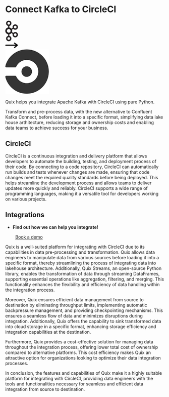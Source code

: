 # Connect Kafka to CircleCI

<div class="connect-images cards blog-grid-card" markdown>
<div>
<img src="../images/kafka_logo.png" width="40px" />
</div>
<div>
<img src="../images/arrow.svg" width="40px" />
</div>
<div>
<img src="./images/circleci_1.jpg" />
</div>
</div>

Quix helps you integrate Apache Kafka with CircleCI using pure Python.

Transform and pre-process data, with the new alternative to Confluent Kafka Connect, before loading it into a specific format, simplifying data lake house arthitecture, reducing storage and ownership costs and enabling data teams to achieve success for your business.

## CircleCI

CircleCI is a continuous integration and delivery platform that allows developers to automate the building, testing, and deployment process of their code. By connecting to a code repository, CircleCI can automatically run builds and tests whenever changes are made, ensuring that code changes meet the required quality standards before being deployed. This helps streamline the development process and allows teams to deliver updates more quickly and reliably. CircleCI supports a wide range of programming languages, making it a versatile tool for developers working on various projects.

## Integrations

<div class="grid cards" markdown>

- __Find out how we can help you integrate!__

    <a class="md-button md-button--primary" href="https://share.hsforms.com/1iW0TmZzKQMChk0lxd_tGiw4yjw2?__hstc=175542013.2303933fbd746c0ac86d9ccbe9bc9100.1728383268831.1729603416735.1729620918855.31&__hssc=175542013.1.1729620918855&__hsfp=2132701734" target="_blank" style="margin:.5rem;">Book a demo</a>

</div>


Quix is a well-suited platform for integrating with CircleCI due to its capabilities in data pre-processing and transformation. Quix allows data engineers to manipulate data from various sources before loading it into a specific format, thereby streamlining the process of integrating data into lakehouse architecture. Additionally, Quix Streams, an open-source Python library, enables the transformation of data through streaming DataFrames, supporting essential operations like aggregation, filtering, and merging. This functionality enhances the flexibility and efficiency of data handling within the integration process.

Moreover, Quix ensures efficient data management from source to destination by eliminating throughput limits, implementing automatic backpressure management, and providing checkpointing mechanisms. This ensures a seamless flow of data and minimizes disruptions during integration. Additionally, Quix offers the capability to sink transformed data into cloud storage in a specific format, enhancing storage efficiency and integration capabilities at the destination.

Furthermore, Quix provides a cost-effective solution for managing data throughout the integration process, offering lower total cost of ownership compared to alternative platforms. This cost efficiency makes Quix an attractive option for organizations looking to optimize their data integration processes.

In conclusion, the features and capabilities of Quix make it a highly suitable platform for integrating with CircleCI, providing data engineers with the tools and functionalities necessary for seamless and efficient data integration from source to destination.

